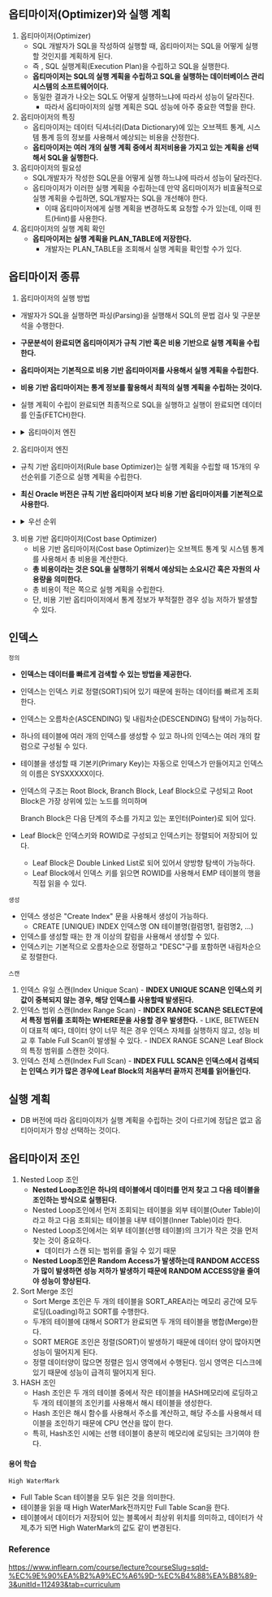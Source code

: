 ## 옵티마이저(Optimizer)와 실행 계획
1. 옵티마이저(Optimizer)
   - SQL 개발자가 SQL을 작성하여 실행할 때, 옵티마이저는 SQL을 어떻게 실행할 것인지를 계획하게 된다.
   - 즉 , SQL 실행계획(Execution Plan)을 수립하고 SQL을 실행한다.
   - **옵티마이저는 SQL의 실행 계획을 수립하고 SQL을 실행하는 데이터베이스 관리 시스템의 소프트웨어이다.**
   - 동일한 결과가 나오는 SQL도 어떻게 실행하느냐에 따라서 성능이 달라진다.
     - 따라서 옵티마이저의 실행 계획은 SQL 성능에 아주 중요한 역할을 한다.
2. 옵티마이저의 특징
   - 옵티마이저는 데이터 딕셔너리(Data Dictionary)에 있는 오브젝트 통계, 시스템 통계 등의 정보를 사용해서 예상되는 비용을 산정한다. 
   - **옵티마이저는 여러 개의 실행 계획 중에서 최저비용을 가지고 있는 계획을 선택해서 SQL을 실행한다.**
3. 옵티마이저의 필요성
   - SQL개발자가 작성한 SQL문을 어떻게 실행 하느냐에 따라서 성능이 달라진다.
   - 옵티마이저가 이러한 실행 계획을 수립하는데 만약 옵티마이저가 비효율적으로 실행 계획을 수립하면, SQL개발자는 SQL을 개선해야 한다.
     - 이때 옵티마이저에게 실행 계획을 변경하도록 요청할 수가 있는데, 이때 힌트(Hint)를 사용한다. 
4. 옵티마이저의 실행 계획 확인
   - **옵티마이저는 실행 계획을 PLAN_TABLE에 저장한다.**
     - 개발자는 PLAN_TABLE을 조회해서 실행 계획을 확인할 수가 있다.
     
## 옵티마이저 종류
1. 옵티마이저의 실행 방법
  - 개발자가 SQL을 실행하면 파싱(Parsing)을 실행해서 SQL의 문법 검사 및 구문분석을 수행한다.
  - **구문분석이 완료되면 옵티마이저가 규칙 기반 혹은 비용 기반으로 실행 계획을 수립한다.**
  - **옵티마이저는 기본적으로 비용 기반 옵티마이저를 사용해서 실행 계획을 수립한다.**
  - **비용 기반 옵티마이저는 통계 정보를 활용해서 최적의 실행 계획을 수립하는 것이다.**
  - 실행 계획이 수립이 완료되면 최종적으로 SQL을 실행하고 실행이 완료되면 데이터를 인출(FETCH)한다.
  - <details>
    <summary>옵티마이저 엔진</summary>
    <div>

      | 옵티마이저 | 설명|
      | :--: | :--: |
      | Query Transformer | SQL문을 효율적으로 수행하기 위해서 옵티마이저가 변환한다. <br> SQL이 변환되어도 그 결과는 동일하다. |
      | Estimator | 통계정보를 사용해서 SQL 실행비용을 계산한다. <br> 총 비용은 최적의 실행 계획을 수립하기 위해서이다. |
      | Plan Generator | SQL을 실행할 실행 계획을 수립한다. |

    </div>
    </details>
2. 옵티마이저 엔진
  - 규칙 기반 옵티마이저(Rule base Optimizer)는 실행 계획을 수립할 때 15개의 우선순위를 기준으로 실행 계획을 수립한다.
  - **최신 Oracle 버전은 규칙 기반 옵티마이저 보다 비용 기반 옵티마이저를 기본적으로 사용한다.**
  - <details>
    <summary>우선 순위</summary>
    <div>

      | 우선 순위 | 설명|
      | :--: | :--: |
      | 1 | ROWID를 사용한 단일 행인 경우|
      | 2 | 클러스터 조인에 의한 단일 행인 경우 | 
      | 3 | 유일하거나 기본키(Primary Key)를 가진 해시 클러스터 키에 의한 단일 행인 경우 | 
      | 4 | 유일하거나 기본키(Primary Key)에 의한 단일 행인 경우 |
      | 5 | 클러스터 조인인 경우 |
      | 6 | 해시 클러스터 조인인 경우 |
      | 7 | 인덱스 클러스터 키인 경우 |
      | 8 | 복합 칼럼 인덱스인 경우 |
      | 9 | 단일 칼럼 인덱스인 경우 | 
      | 10 | 인덱스가 구성된 칼럼에서 제한된 범위를 검색하는 경우 |
      | 11 | 인덱스가 구성된 칼럼에서 무제한 범위를 검색하는 경우 |
      | 12 | 정렬-병합(Sort-Merge) 조인인 경우 |
      | 13 | 인덱스가 구성된 칼럼에서 Max 혹은 MIN을 구하는 경우 |
      | 14 | 인덱스가 구성된 칼럼에서 Order By를 실행하는 경우 |
      | 15 | 전체 테이블을 스캔(Full Table Scan)하는 경우 |
      
    </div>
    </details>
3. 비용 기반 옵티마이저(Cost base Optimizer)
   - 비용 기반 옵티마이저(Cost base Optimizer)는 오브젝트 통계 및 시스템 통계를 사용해서 총 비용을 계산한다.
   - **총 비용이라는 것은 SQL을 실행하기 위해서 예상되는 소요시간 혹은 자원의 사용량을 의미한다.**
   - 총 비용이 적은 쪽으로 실행 계획을 수립한다.
   - 단, 비용 기반 옵티마이저에서 통계 정보가 부적절한 경우 성능 저하가 발생할 수 있다.

## 인덱스
`정의`
   - **인덱스는 데이터를 빠르게 검색할 수 있는 방법을 제공한다.**
   - 인덱스는 인덱스 키로 정렬(SORT)되어 있기 때문에 원하는 데이터를 빠르게 조회한다. 
   - 인덱스는 오름차순(ASCENDING) 및 내림차순(DESCENDING) 탐색이 가능하다.
   - 하나의 테이블에 여러 개의 인덱스를 생성할 수 있고 하나의 인덱스는 여러 개의 칼럼으로 구성될 수 있다.
   - 테이블을 생성할 때 기본키(Primary Key)는 자동으로 인덱스가 만들어지고 인덱스의 이름은 SYSXXXXX이다.
   - 인덱스의 구조는 Root Block, Branch Block, Leaf Block으로 구성되고 Root Block은 가장 상위에 있는 노드를 의미하며

     Branch Block은 다음 단계의 주소를 가지고 있는 포인터(Pointer)로 되어 있다.
   - Leaf Block은 인덱스키와 ROWID로 구성되고 인덱스키는 정렬되어 저장되어 있다.
     - Leaf Block은 Double Linked List로 되어 있어서 양방향 탐색이 가능하다.
     - Leaf Block에서 인덱스 키를 읽으면 ROWID를 사용해서 EMP 테이블의 행을 직접 읽을 수 있다.

`생성`
  - 인덱스 생성은 "Create Index" 문을 사용해서 생성이 가능하다.
    - CREATE [UNIQUE} INDEX 인덱스명 ON 테이블명(컬럼명1, 컬럼명2, ...)  
  - 인덱스를 생성할 때는 한 개 이상의 칼럼을 사용해서 생성할 수 있다.
  - 인덱스키는 기본적으로 오름차순으로 정렬하고 "DESC"구를 포함하면 내림차순으로 정렬한다.

`스캔`
   1. 인덱스 유일 스캔(Index Unique Scan)
     - **INDEX UNIQUE SCAN은 인덱스의 키 값이 중복되지 않는 경우, 해당 인덱스를 사용할때 발생된다.**
   2. 인덱스 범위 스캔(Index Range Scan)
     - **INDEX RANGE SCAN은 SELECT문에서 특정 범위를 조회하는 WHERE문을 사용할 경우 발생한다.**
     - LIKE, BETWEEN이 대표적 예다, 데이터 양이 너무 적은 경우 인덱스 자체를 실행하지 않고, 성능 비교 후 Table Full Scan이 발생될 수 있다.
     - INDEX RANGE SCAN은 Leaf Block의 특정 범위를 스캔한 것이다.
   3. 인덱스 전체 스캔(Index Full Scan)
     - **INDEX FULL SCAN은 인덱스에서 검색되는 인덱스 키가 많은 경우에 Leaf Block의 처음부터 끝까지 전체를 읽어들인다.**
 
## 실행 계획
  - DB 버전에 따라 옵티마이저가 실행 계획을 수립하는 것이 다르기에 정답은 없고 옵티아미저가 항상 선택하는 것이다.

## 옵티마이저 조인
1. Nested Loop 조인
   - **Nested Loop조인은 하나의 테이블에서 데이터를 먼저 찾고 그 다음 테이블을 조인하는 방식으로 실행된다.**
   - Nested Loop조인에서 먼저 조회되는 테이블을 외부 테이블(Outer Table)이라고 하고 다음 조회되는 테이블을 내부 테이블(Inner Table)이라 한다.
   - Nested Loop조인에서는 외부 테이블(선행 테이블)의 크기가 작은 것을 먼저 찾는 것이 중요하다. 
     - 데이터가 스캔 되는 범위를 줄일 수 있기 때문 
   - **Nested Loop조인은 Random Access가 발생하는데 RANDOM ACCESS가 많이 발생하면 성능 저하가 발생하기 때문에 RANDOM ACCESS양을 줄여야 성능이 향상된다.**
2. Sort Merge 조인
   - Sort Merge 조인은 두 개의 테이블을 SORT_AREA라는 메모리 공간에 모두 로딩(Loading)하고 SORT를 수행한다.
   - 두개의 테이블에 대해서 SORT가 완료되면 두 개의 테이블을 병합(Merge)한다.
   - SORT MERGE 조인은 정렬(SORT)이 발생하기 때문에 데이터 양이 많아지면 성능이 떨어지게 된다.
   - 정렬 데이터양이 많으면 정렬은 임시 영역에서 수행된다. 임시 영역은 디스크에 있기 때문에 성능이 급격히 떨어지게 된다.
3. HASH 조인
   - Hash 조인은 두 개의 테이블 중에서 작은 테이블을 HASH메모리에 로딩하고 두 개의 테이블의 조인키를 사용해서 해시 테이블을 생성한다.
   - Hash 조인은 해시 함수를 사용해서 주소를 계산하고, 해당 주소를 사용해서 테이블을 조인하기 때문에 CPU 연산을 많이 한다.
   - 특히, Hash조인 시에는 선행 테이블이 충분히 메모리에 로딩되는 크기여야 한다.

#### 용어 학습
`High WaterMark`
   - Full Table Scan 테이블을 모두 읽은 것을 의미한다.
   - 테이블을 읽을 때 High WaterMark전까지만 Full Table Scan을 한다.
   - 테이블에서 데이터가 저장되어 있는 블록에서 최상위 위치를 의미하고, 데이터가 삭제,추가 되면 High WaterMark의 값도 같이 변경된다.

### Reference
<https://www.inflearn.com/course/lecture?courseSlug=sqld-%EC%9E%90%EA%B2%A9%EC%A6%9D-%EC%B4%88%EA%B8%89-3&unitId=112493&tab=curriculum> 
